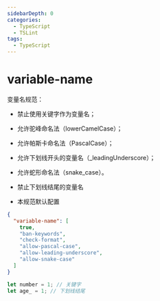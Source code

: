 ```yaml
---
sidebarDepth: 0
categories:
  - TypeScript
  - TSLint
tags:
  - TypeScript
---
```


# variable-name

变量名规范：

- 禁止使用关键字作为变量名；
- 允许驼峰命名法（lowerCamelCase）；
- 允许帕斯卡命名法（PascalCase）；
- 允许下划线开头的变量名（\_leadingUnderscore）；
- 允许蛇形命名法（snake_case）。
- 禁止下划线结尾的变量名

- 本规范默认配置

```json
{
  "variable-name": [
    true,
    "ban-keywords",
    "check-format",
    "allow-pascal-case",
    "allow-leading-underscore",
    "allow-snake-case"
  ]
}
```

<div class="code-style bad">

```ts
let number = 1; // 关键字
let age_ = 1; // 下划线结尾
```

</div>
